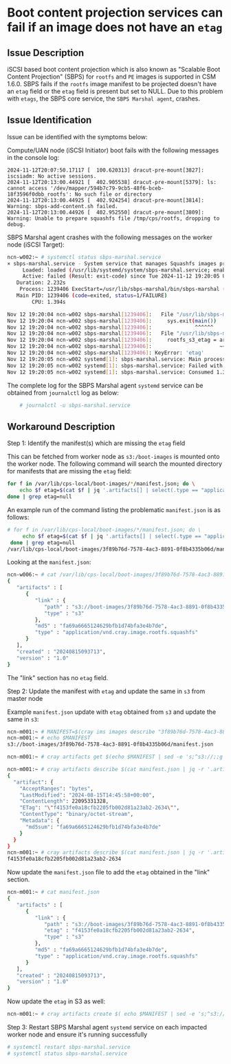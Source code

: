 # Boot content projection services can fail if an image does not have an `etag`

## Issue Description

iSCSI based boot content projection which is also known as "Scalable Boot Content Projection" (SBPS) for `rootfs` and `PE` images
is supported in CSM 1.6.0. SBPS fails if the `rootfs` image manifest to be projected doesn't have an `etag` field or the `etag` field
is present but set to NULL. Due to this problem with `etags`, the SBPS core service, the `SBPS Marshal agent`, crashes.

## Issue Identification

Issue can be identified with the symptoms below:

Compute/UAN node (iSCSI Initiator) boot fails with the following messages in the console log:

```text
2024-11-12T20:07:50.17117 [  100.620313] dracut-pre-mount[3827]: iscsiadm: No active sessions.
2024-11-12T20:13:00.44921 [  402.905538] dracut-pre-mount[5379]: ls: cannot access '/dev/mapper/594b7c79-9cb5-48f6-bceb-18f3596f0dbb_rootfs': No such file or directory
2024-11-12T20:13:00.44925 [  402.924254] dracut-pre-mount[3814]: Warning: sbps-add-content.sh failed.
2024-11-12T20:13:00.44926 [  402.952550] dracut-pre-mount[3809]: Warning: Unable to prepare squashfs file /tmp/cps/rootfs, dropping to debug.
```

SBPS Marshal agent crashes with the following messages on the worker node (iSCSI Target):

```bash
ncn-w002:~ # systemctl status sbps-marshal.service
× sbps-marshal.service - System service that manages Squashfs images projected via iSCSI for IMS, PE, and other ancillary images similar to PE.
     Loaded: loaded (/usr/lib/systemd/system/sbps-marshal.service; enabled; preset: disabled)
     Active: failed (Result: exit-code) since Tue 2024-11-12 19:20:05 UTC; 18h ago
   Duration: 2.232s
    Process: 1239406 ExecStart=/usr/lib/sbps-marshal/bin/sbps-marshal (code=exited, status=1/FAILURE)
   Main PID: 1239406 (code=exited, status=1/FAILURE)
        CPU: 1.394s

Nov 12 19:20:04 ncn-w002 sbps-marshal[1239406]:   File "/usr/lib/sbps-marshal/bin/sbps-marshal", line 8, in <module>
Nov 12 19:20:04 ncn-w002 sbps-marshal[1239406]:     sys.exit(main())
Nov 12 19:20:04 ncn-w002 sbps-marshal[1239406]:              ^^^^^^
Nov 12 19:20:04 ncn-w002 sbps-marshal[1239406]:   File "/usr/lib/sbps-marshal/lib/python3.12/site-packages/bin/agent.py", line 270, in main
Nov 12 19:20:04 ncn-w002 sbps-marshal[1239406]:     rootfs_s3_etag = artifact["link"]["etag"]
Nov 12 19:20:04 ncn-w002 sbps-marshal[1239406]:                      ~~~~~~~~~~~~~~~~^^^^^^^^
Nov 12 19:20:04 ncn-w002 sbps-marshal[1239406]: KeyError: 'etag'
Nov 12 19:20:05 ncn-w002 systemd[1]: sbps-marshal.service: Main process exited, code=exited, status=1/FAILURE
Nov 12 19:20:05 ncn-w002 systemd[1]: sbps-marshal.service: Failed with result 'exit-code'.
Nov 12 19:20:05 ncn-w002 systemd[1]: sbps-marshal.service: Consumed 1.394s CPU time.
```

The complete log for the SBPS Marshal agent `systemd` service can be obtained from `journalctl` log as below:

```bash
    # journalctl -u sbps-marshal.service
```

## Workaround Description

Step 1: Identify the manifest(s) which are missing the `etag` field

This can be fetched from worker node as `s3:/boot-images` is mounted onto the worker node. The following command will
search the mounted directory for manifests that are missing the `etag` field:

```bash
for f in /var/lib/cps-local/boot-images/*/manifest.json; do \
    echo $f etag=$(cat $f | jq '.artifacts[] | select(.type == "application/vnd.cray.image.rootfs.squashfs").link.etag' );  \
done | grep etag=null
```

An example run of the command listing the problematic `manifest.json` is as follows:

```bash
# for f in /var/lib/cps-local/boot-images/*/manifest.json; do \
     echo $f etag=$(cat $f | jq '.artifacts[] | select(.type == "application/vnd.cray.image.rootfs.squashfs").link.etag' );  \
 done | grep etag=null
/var/lib/cps-local/boot-images/3f89b76d-7578-4ac3-8891-0f8b4335b06d/manifest.json etag=null
```

Looking at the `manifest.json`:

```bash
ncn-w006:~ # cat /var/lib/cps-local/boot-images/3f89b76d-7578-4ac3-8891-0f8b4335b06d/manifest.json
{
   "artifacts" : [
      {
         "link" : {
            "path" : "s3://boot-images/3f89b76d-7578-4ac3-8891-0f8b4335b06d/compute.squashfs",
            "type" : "s3"
         },
         "md5" : "fa69a6665124629bfb1d74bfa3e4b7de",
         "type" : "application/vnd.cray.image.rootfs.squashfs"
      }
   ],
   "created" : "20240815093713",
   "version" : "1.0"
}
```

The "link" section has no `etag` field.

Step 2: Update the manifest with `etag` and update the same in `s3` from master node

Example `manifest.json` update with `etag` obtained from `s3` and update the same in `s3`:

```bash
ncn-m001:~ # MANIFEST=$(cray ims images describe "3f89b76d-7578-4ac3-8891-0f8b4335b06d"  --format json | jq -r .link.path)
ncn-m001:~ # echo $MANIFEST
s3://boot-images/3f89b76d-7578-4ac3-8891-0f8b4335b06d/manifest.json

ncn-m001:~ # cray artifacts get $(echo $MANIFEST | sed -e 's;^s3://;;g' -e 's;boot-images/;boot-images ;g' ) manifest.json

ncn-m001:~ # cray artifacts describe $(cat manifest.json | jq -r '.artifacts[] | select(.type == "application/vnd.cray.image.rootfs.squashfs").link.path' | sed -e 's;^s3://;;g' -e 's;boot-images/;boot-images ;g' ) --format json
{
  "artifact": {
    "AcceptRanges": "bytes",
    "LastModified": "2024-08-15T14:45:58+00:00",
    "ContentLength": 22095331328,
    "ETag": "\"f4153fe0a18cfb2205fb002d81a23ab2-2634\"",
    "ContentType": "binary/octet-stream",
    "Metadata": {
      "md5sum": "fa69a6665124629bfb1d74bfa3e4b7de"
    }
  }
}
ncn-m001:~ # cray artifacts describe $(cat manifest.json | jq -r '.artifacts[] | select(.type == "application/vnd.cray.image.rootfs.squashfs").link.path' | sed -e 's;^s3://;;g' -e 's;boot-images/;boot-images ;g' ) --format json | jq -r '.artifact.ETag' | tr -d '"'
f4153fe0a18cfb2205fb002d81a23ab2-2634
```

Now update the `manifest.json` file to add the `etag` obtained in the "link" section.

```bash
ncn-m001:~ # cat manifest.json
{
   "artifacts" : [
      {
         "link" : {
            "path" : "s3://boot-images/3f89b76d-7578-4ac3-8891-0f8b4335b06d/compute.squashfs",
            "etag" : "f4153fe0a18cfb2205fb002d81a23ab2-2634",
            "type" : "s3"
         },
         "md5" : "fa69a6665124629bfb1d74bfa3e4b7de",
         "type" : "application/vnd.cray.image.rootfs.squashfs"
      }
   ],
   "created" : "20240815093713",
   "version" : "1.0"
}
```

Now update the `etag` in S3 as well:

```bash
ncn-m001:~ # cray artifacts create $( echo $MANIFEST | sed -e 's;^s3://;;g' -e 's;boot-images/;boot-images ;g' ) manifest.json
```

Step 3: Restart SBPS Marshal agent `systemd` service on each impacted worker node and ensure it's running successfully

```bash
# systemctl restart sbps-marshal.service
# systemctl status sbps-marshal.service
```
